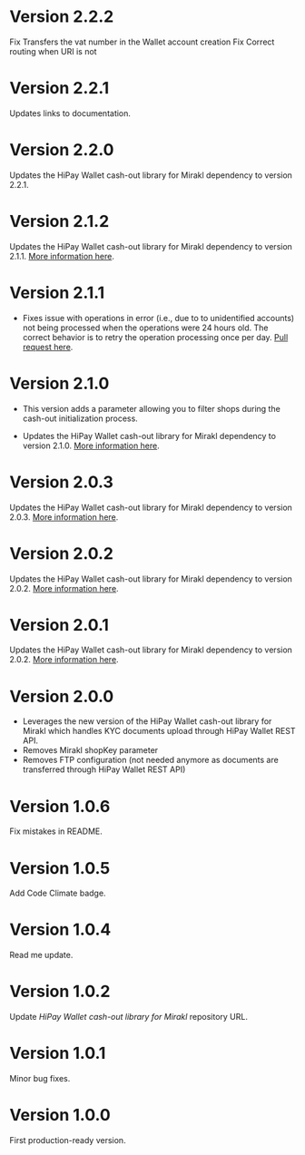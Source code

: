 # Version 2.2.2

Fix Transfers the vat number in the Wallet account creation
Fix Correct routing when URI is not

# Version 2.2.1

Updates links to documentation.

# Version 2.2.0

Updates the HiPay Wallet cash-out library for Mirakl dependency to version 2.2.1.

# Version 2.1.2

Updates the HiPay Wallet cash-out library for Mirakl dependency to version 2.1.1. [More information here](https://github.com/hipay/hipay-wallet-cashout-mirakl-library/releases/tag/2.1.1).

# Version 2.1.1

- Fixes issue with operations in error (i.e., due to to unidentified accounts) not being processed when the operations were 24 hours old. The correct behavior is to retry the operation processing once per day. [Pull request here](https://github.com/hipay/hipay-wallet-cashout-mirakl-integration/pull/4).

# Version 2.1.0

- This version adds a parameter allowing you to filter shops during the cash-out initialization process.

- Updates the HiPay Wallet cash-out library for Mirakl dependency to version 2.1.0. [More information here](https://github.com/hipay/hipay-wallet-cashout-mirakl-library/releases/tag/2.1.0).

# Version 2.0.3
Updates the HiPay Wallet cash-out library for Mirakl dependency to version 2.0.3. [More information here](https://github.com/hipay/hipay-wallet-cashout-mirakl-library/releases/tag/2.0.3).

# Version 2.0.2
Updates the HiPay Wallet cash-out library for Mirakl dependency to version 2.0.2. [More information here](https://github.com/hipay/hipay-wallet-cashout-mirakl-library/releases/tag/2.0.2).

# Version 2.0.1
Updates the HiPay Wallet cash-out library for Mirakl dependency to version 2.0.2. [More information here](https://github.com/hipay/hipay-wallet-cashout-mirakl-library/releases/tag/2.0.1).

# Version 2.0.0
- Leverages the new version of the HiPay Wallet cash-out library for Mirakl which handles KYC documents upload through HiPay Wallet REST API.
- Removes Mirakl shopKey parameter
- Removes FTP configuration (not needed anymore as documents are transferred through HiPay Wallet REST API)

# Version 1.0.6
Fix mistakes in README.

# Version 1.0.5
Add Code Climate badge.

# Version 1.0.4
Read me update.

# Version 1.0.2
Update *HiPay Wallet cash-out library for Mirakl* repository URL.

# Version 1.0.1
Minor bug fixes.

# Version 1.0.0
First production-ready version.